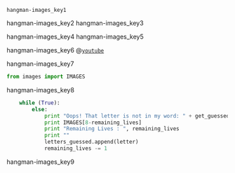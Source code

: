 ```ngMeta
hangman-images_key1
```

hangman-images_key2
hangman-images_key3


hangman-images_key4
hangman-images_key5


hangman-images_key6
@[`youtube`](https://www.`youtube`.com/watch?v=T1WK-Rutm-Q)

hangman-images_key7
```python
from images import IMAGES
```
hangman-images_key8
```python
    while (True):
        else:
            print "Oops! That letter is not in my word: " + get_guessed_word(secret_word, letters_guessed)
            print IMAGES[8-remaining_lives]
            print "Remaining Lives : ", remaining_lives
            print ""
            letters_guessed.append(letter)
            remaining_lives -= 1
```
hangman-images_key9
